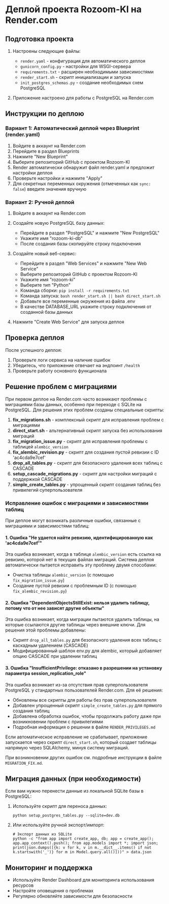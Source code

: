 # Деплой проекта Rozoom-KI на Render.com

## Подготовка проекта

1. Настроены следующие файлы:
   - `render.yaml` - конфигурация для автоматического деплоя
   - `gunicorn_config.py` - настройки для WSGI-сервера
   - `requirements.txt` - расширен необходимыми зависимостями
   - `render_start.sh` - скрипт инициализации и запуска
   - `init_postgres_schemas.py` - создание необходимых схем PostgreSQL

2. Приложение настроено для работы с PostgreSQL на Render.com

## Инструкции по деплою

### Вариант 1: Автоматический деплой через Blueprint (render.yaml)

1. Войдите в аккаунт на Render.com
2. Перейдите в раздел Blueprints
3. Нажмите "New Blueprint"
4. Выберите репозиторий GitHub с проектом Rozoom-KI
5. Render автоматически обнаружит файл render.yaml и предложит настройки деплоя
6. Проверьте настройки и нажмите "Apply"
7. Для секретных переменных окружения (отмеченных как `sync: false`) введите значения вручную

### Вариант 2: Ручной деплой

1. Войдите в аккаунт на Render.com
2. Создайте новую PostgreSQL базу данных:
   - Перейдите в раздел "PostgreSQL" и нажмите "New PostgreSQL"
   - Укажите имя "rozoom-ki-db"
   - После создания базы скопируйте строку подключения

3. Создайте новый веб-сервис:
   - Перейдите в раздел "Web Services" и нажмите "New Web Service"
   - Выберите репозиторий GitHub с проектом Rozoom-KI
   - Укажите имя "rozoom-ki"
   - Выберите тип "Python"
   - Команда сборки: `pip install -r requirements.txt`
   - Команда запуска: `bash render_start.sh || bash direct_start.sh`
   - Добавьте все переменные окружения из файла .env
   - В качестве DATABASE_URL укажите строку подключения от созданной базы данных

4. Нажмите "Create Web Service" для запуска деплоя

## Проверка деплоя

После успешного деплоя:
1. Проверьте логи сервиса на наличие ошибок
2. Убедитесь, что приложение отвечает на эндпоинт `/health`
3. Проверьте работу основного функционала

## Решение проблем с миграциями

При первом деплое на Render.com часто возникают проблемы с миграциями базы данных, особенно при переходе с SQLite на PostgreSQL. Для решения этих проблем созданы специальные скрипты:

1. **fix_migrations.sh** - комплексный скрипт для исправления проблем с миграциями
2. **direct_start.sh** - альтернативный скрипт запуска без использования миграций
3. **fix_migration_issue.py** - скрипт для исправления проблемы с таблицей `alembic_version`
4. **fix_alembic_revision.py** - скрипт для создания пустой ревизии с ID 'ac4cda9e7cef'
5. **drop_all_tables.py** - скрипт для безопасного удаления всех таблиц с CASCADE
6. **setup_cascade_migrations.py** - скрипт для настройки миграций с поддержкой CASCADE
7. **simple_create_tables.py** - упрощенный скрипт создания таблиц без привилегий суперпользователя

### Исправление ошибок с миграциями и зависимостями таблиц

При деплое могут возникать различные ошибки, связанные с миграциями и зависимостями таблиц:

#### 1. Ошибка "Не удается найти ревизию, идентифицированную как 'ac4cda9e7cef'"

Эта ошибка возникает, когда в таблице `alembic_version` есть ссылка на ревизию, которой нет в текущих файлах миграций. Система деплоя автоматически пытается исправить эту проблему двумя способами:

- Очистка таблицы `alembic_version` (с помощью `fix_migration_issue.py`)
- Создание пустой ревизии с проблемным ID (с помощью `fix_alembic_revision.py`)

#### 2. Ошибка "DependentObjectsStillExist: нельзя удалить таблицу, потому что от нее зависят другие объекты"

Эта ошибка возникает, когда миграции пытаются удалить таблицы, на которые ссылаются другие таблицы через внешние ключи. Для решения этой проблемы добавлены:

- Скрипт `drop_all_tables.py` для безопасного удаления всех таблиц с каскадным удалением (CASCADE)
- Модифицированный шаблон env.py для alembic, который добавляет опцию CASCADE при удалении таблиц

#### 3. Ошибка "InsufficientPrivilege: отказано в разрешении на установку параметра session_replication_role"

Эта ошибка возникает из-за отсутствия прав суперпользователя PostgreSQL у стандартных пользователей Render.com. Для её решения:

- Обновлены все скрипты для работы без прав суперпользователя
- Добавлен упрощенный скрипт `simple_create_tables.py` для прямого создания таблиц
- Добавлена обработка ошибок, чтобы продолжать работу даже при возникновении проблем с привилегиями
- Подробная информация о решении в файле `RENDER_PRIVILEGES.md`

Если автоматическое исправление не срабатывает, приложение запускается через скрипт `direct_start.sh`, который создает таблицы напрямую через SQLAlchemy, минуя систему миграций.

При возникновении других ошибок см. подробные инструкции в файле `MIGRATION_FIX.md`.

## Миграция данных (при необходимости)

Если вам нужно перенести данные из локальной SQLite базы в PostgreSQL:

1. Используйте скрипт для переноса данных:
   ```
   python setup_postgres_tables.py --sqlite=dev.db
   ```

2. Или используйте ручной экспорт/импорт:
   ```
   # Экспорт данных из SQLite
   python -c "from app import create_app, db; app = create_app(); app.app_context().push(); from app.models import *; import json; print(json.dumps([{k: v for k, v in m.__dict__.items() if not k.startswith('_')} for m in Model.query.all()]))" > data.json
   ```

## Мониторинг и поддержка

- Используйте Render Dashboard для мониторинга использования ресурсов
- Настройте оповещения о проблемах
- Регулярно обновляйте зависимости для безопасности
